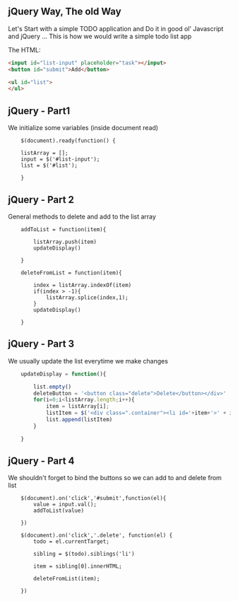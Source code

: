 ## jQuery Way, The old Way

Let's Start with a simple TODO application and Do it in good ol' Javascript and jQuery
... This is how we would write a simple todo list app


The HTML:

```html
<input id="list-input" placeholder="task"></input>
<button id="submit">Add</button>

<ul id="list">
</ul>

```


## jQuery - Part1

We initialize some variables (inside document read)
```
    $(document).ready(function() {

    listArray = [];
    input = $('#list-input');
    list = $('#list');

    }
```


## jQuery - Part 2

General methods to delete and add to the list array

```
    addToList = function(item){

        listArray.push(item)
        updateDisplay()

    }

    deleteFromList = function(item){

        index = listArray.indexOf(item)
        if(index > -1){
            listArray.splice(index,1);
        }
        updateDisplay()

    }
```


## jQuery - Part 3

We usually update the list everytime we make changes

```javascript
    updateDisplay = function(){

        list.empty()
        deleteButton = '<button class="delete">Delete</button></div>'
        for(i=0;i<listArray.length;i++){
            item = listArray[i];
            listItem = $('<div class=".container"><li id='+item+'>' + item +'</li>'+ deleteButton);
            list.append(listItem)
        }

    }
```


## jQuery - Part 4

We shouldn't forget to bind the buttons so we can add to and delete from list

```
    $(document).on('click','#submit',function(el){
        value = input.val();
        addToList(value)

    })

    $(document).on('click','.delete', function(el) {
        todo = el.currentTarget;

        sibling = $(todo).siblings('li')

        item = sibling[0].innerHTML;

        deleteFromList(item);

    })
```
